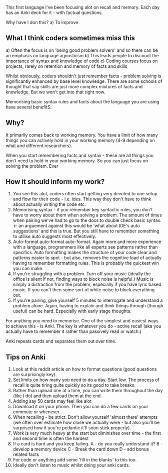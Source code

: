 This first language I've been focusing alot on recall and memory. 
Each day has an Anki deck for it - with factual questions. 

Why have I don this? 
a) To improve 


## What I think coders sometimes miss this
a) Often the focus is on 'being good problem solvers' and so there can be an emphasis on language agnosticsm
b) This leads people to discount the importance of syntax and knowledge of code
c) Coding courses focus on projects, rarely on retention and memory of facts and skills

Whilst obviously, coders shouldn't just remember facts - problem solving is significantly enhanced by base level knowledge. There are some schools of thought that say skills are just more complex mixtures of facts and knowledge. But we won't get into that right now.

Memorising basic syntax rules and facts about the language you are using have several benefitS.  

## Why?
It primarily comes back to working memory. You have a limit of how many things you can actively hold in your working memory (4-9 depending on what and different researchers). 

When you start remembering facts and syntax - these are all things you don't need to hold in your working memory. So you can just focus on solving the problem. Ever

## How it should inform my work?

1. You see this alot, coders often start getting very devoted to one setup and flow for their code - i.e. ides. This way they don't have to think about actually writing the code etc.
2. Memorising syntax - if you remember key syntactic rules, you don't have to worry about them when solving a problem. The amount of times when pairing we've had to go to the docs to double check basic syntax.  <- an arguement against this would be 'what about IDE's auto suggestions' and this is true. But you still have to remember something to utilise auto suggests most effectively.
3. Auto-format auto-format auto-format. Again more and more experience with a language, programmers like all experts see patterns rather than specifics. Auto formatting makes the structure of your code clear and patterns easier to spot - but also, removes the cognitive load of actually having to remember formatting rules. This is probably the quickest win you can make.
4. If you're struggling with a problem. Turn off your music (ideally the office is silent if not, finding ways to block noise is helpful.) Music is simply a distraction from the problem, especially if you have lyric based music. If you can't then some sort of white noise to block everything out.
5. If you're pairing, give yourself 5 minutes to interrogate and understand a problem alone. Again, having to explain and think things through (though useful) can be hard. Especially with early stage thoughts.

For anything you need to memorise. One of the simplest and easiest ways to achieve this - is Anki. 
The key is whatever you do - active recall (aka you actually have to remember it rather than passively read or watch.)

Anki repeats cards and separates them out over time. 

## Tips on Anki

1. Look at this reddit article on how to format questions (good questions are surprisingly key).
2. Set limits on how many you need to do a day. Start low. The process of recall is quite tiring quite quickly so its good to take breaks.
3. Rather than upload one at a time, you can write them throughout the day (like I do) and then upload them at the end.
4. Adding say 50 cards may feel like alot
5. Download it on your phone. Then you can do a few cards on your commute or whenever. 
6. When recalling - be strict. Don't allow yourself 'almost there' attempts (we often over estimate how close we actually were - but also you'll be surprised how if you're pedantic it'll soon stick properly).
7. Work is very much heavy at the start but diminishes over time - the first and second time is often the hardest
8. If a card is hard and you keep failing. A - do you really understand it? B - develop a memory device C - Break the card down D - add bonus related facts
9. For code or anything add some 'fill in the blanks' to this too. 
10. Ideally don't listen to music whilst doing your anki cards.

